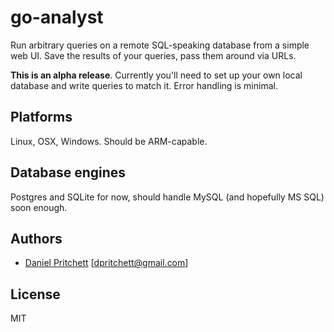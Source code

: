 # go-analyst
Run arbitrary queries on a remote SQL-speaking database from a simple web UI.  Save the results of your queries, pass them around via URLs.

__This is an alpha release__.  Currently you'll need to set up your own local database and write queries to match it.  Error handling is minimal.

## Platforms
Linux, OSX, Windows.  Should be ARM-capable.

## Database engines
Postgres and SQLite for now, should handle MySQL (and hopefully MS SQL) soon enough.

## Authors
* [Daniel Pritchett](http://dpritchett.net) [dpritchett@gmail.com]

## License
MIT
